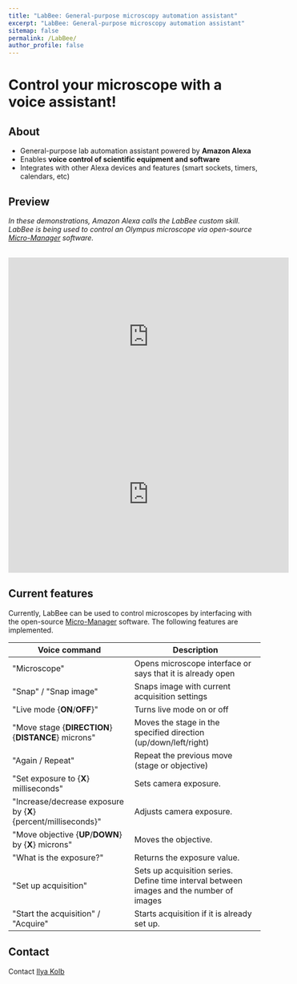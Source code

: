 ```yaml
---
title: "LabBee: General-purpose microscopy automation assistant"
excerpt: "LabBee: General-purpose microscopy automation assistant"
sitemap: false
permalink: /LabBee/
author_profile: false
---
```


# Control your microscope with a voice assistant!

## About
- General-purpose lab automation assistant powered by **Amazon Alexa**
- Enables **voice control of scientific equipment and software**
- Integrates with other Alexa devices and features (smart sockets, timers, calendars, etc)

## Preview

*In these demonstrations, Amazon Alexa calls the LabBee custom skill. LabBee is being used to control an Olympus microscope via open-source [Micro-Manager](https://micro-manager.org/) software.*

<br />
<iframe width="560" height="315" src="https://www.youtube.com/embed/q7ksrQ13pbM" frameborder="0" allow="accelerometer; autoplay; clipboard-write; encrypted-media; gyroscope; picture-in-picture" allowfullscreen></iframe>
<br />

<iframe width="560" height="315" src="https://www.youtube.com/embed/MtSdDXN6GyI" frameborder="0" allow="accelerometer; autoplay; clipboard-write; encrypted-media; gyroscope; picture-in-picture" allowfullscreen></iframe>

## Current features

Currently, LabBee can be used to control microscopes by interfacing with the open-source [Micro-Manager](https://micro-manager.org/) software. The following features are implemented.

| Voice command  | Description |
|     ---        |    ---      |
| "Microscope"      | Opens microscope interface or says that it is already open       |
| "Snap" / "Snap image"   | Snaps image with current acquisition settings        |
| "Live mode {**ON**/**OFF**}"   | Turns live mode on or off        |
| "Move stage {**DIRECTION**} {**DISTANCE**} microns"   | Moves the stage in the specified direction (up/down/left/right)        |
| "Again / Repeat"   | Repeat the previous move (stage or objective) |
| "Set exposure to {**X**} milliseconds"   | Sets camera exposure. |
| "Increase/decrease exposure by {**X**} {percent/milliseconds}"   | Adjusts camera exposure. |
| "Move objective {**UP**/**DOWN**} by {**X**} microns"   | Moves the objective. |
| "What is the exposure?"   | Returns the exposure value. |
| "Set up acquisition"   | Sets up acquisition series. Define time interval between images and the number of images|
| "Start the acquisition" / "Acquire"   | Starts acquisition if it is already set up.|


## Contact

Contact [Ilya Kolb](mailto:ilya.kolb.0@gmail.com)